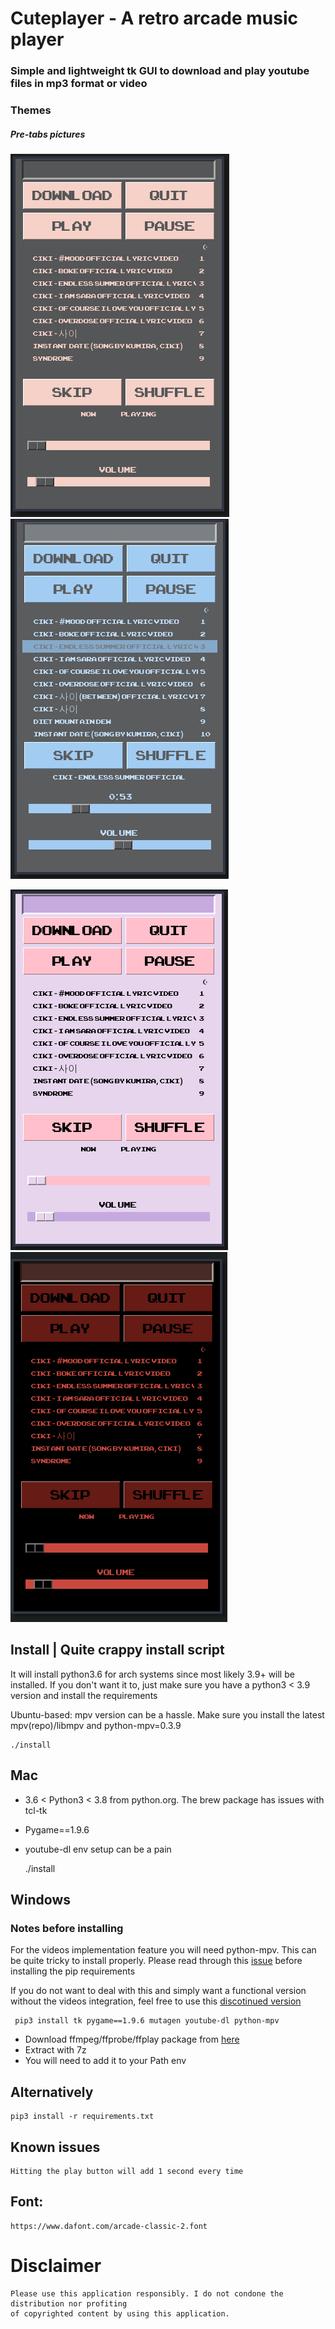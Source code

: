 # Cuteplayer - A retro arcade music player

### Simple and lightweight tk GUI to download and play youtube files in mp3 format or video

### Themes

##### Pre-tabs pictures

![bliss](https://github.com/lustered/cuteplayer/blob/master/pics/blissTheme.png) ![rainy](https://github.com/lustered/cuteplayer/blob/master/pics/rainyTheme.png)

![pastel](https://github.com/lustered/cuteplayer/blob/master/pics/pastelTheme.png) ![flame](https://github.com/lustered/cuteplayer/blob/master/pics/flameTheme.png)

## Install | Quite crappy install script

It will install python3.6 for arch systems since most likely 3.9+ will be installed.
If you don't want it to, just make sure you have a python3 < 3.9 version and install the requirements

Ubuntu-based: mpv version can be a hassle. Make sure you install the latest mpv(repo)/libmpv and python-mpv=0.3.9

    ./install

## Mac

- 3.6 < Python3 < 3.8 from python.org. The brew package has issues with tcl-tk
- Pygame==1.9.6
- youtube-dl env setup can be a pain

  ./install

## Windows

### Notes before installing

For the videos implementation feature you will need python-mpv. This can be quite tricky to install properly.
Please read through this [issue](https://github.com/jaseg/python-mpv/issues/60#issuecomment-352719773) before installing the
pip requirements

If you do not want to deal with this and simply want a functional version without the videos integration,
feel free to use this [discotinued version](https://github.com/lustered/cuteplayer/tree/d5c8ed79a82d9102e0cb4ed105045a0696953f3f)

     pip3 install tk pygame==1.9.6 mutagen youtube-dl python-mpv

- Download ffmpeg/ffprobe/ffplay package from [here](https://www.gyan.dev/ffmpeg/builds/ffmpeg-release-essentials.7z)
- Extract with 7z
- You will need to add it to your Path env

## Alternatively

    pip3 install -r requirements.txt

## Known issues

    Hitting the play button will add 1 second every time

## Font:

    https://www.dafont.com/arcade-classic-2.font

# Disclaimer

    Please use this application responsibly. I do not condone the distribution nor profiting
    of copyrighted content by using this application.
